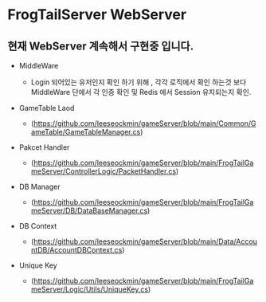 # FrogTailServer WebServer

## 현재 WebServer 계속해서 구현중 입니다.

- MiddleWare
  - Login 되어있는 유저인지 확인 하기 위해 , 각각 로직에서 확인 하는것 보다 MiddleWare 단에서
    각 인증 확인 및 Redis 에서 Session 유지되는지 확인.

- GameTable Laod
  - (https://github.com/leeseockmin/gameServer/blob/main/Common/GameTable/GameTableManager.cs)

- Pakcet Handler
  - (https://github.com/leeseockmin/gameServer/blob/main/FrogTailGameServer/ControllerLogic/PacketHandler.cs)

- DB Manager
  - (https://github.com/leeseockmin/gameServer/blob/main/FrogTailGameServer/DB/DataBaseManager.cs)

- DB Context
  - (https://github.com/leeseockmin/gameServer/blob/main/Data/AccountDB/AccountDBContext.cs)
 
- Unique Key
  - (https://github.com/leeseockmin/gameServer/blob/main/FrogTailGameServer/Logic/Utils/UniqueKey.cs)
